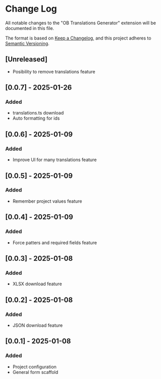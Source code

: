 # Change Log

All notable changes to the "OB Translations Generator" extension will be documented in this file.

The format is based on [Keep a Changelog](https://keepachangelog.com/en/1.1.0/),
and this project adheres to [Semantic Versioning](https://semver.org/spec/v2.0.0.html).

## [Unreleased]

- Posibility to remove translations feature

## [0.0.7] - 2025-01-26

### Added

- translations.ts download
- Auto formatting for ids

## [0.0.6] - 2025-01-09

### Added

- Improve UI for many translations feature

## [0.0.5] - 2025-01-09

### Added

- Remember project values feature

## [0.0.4] - 2025-01-09

### Added

- Force patters and required fields feature

## [0.0.3] - 2025-01-08

### Added

- XLSX download feature

## [0.0.2] - 2025-01-08

### Added

- JSON download feature

## [0.0.1] - 2025-01-08

### Added

- Project configuration
- General form scaffold

